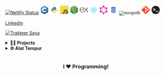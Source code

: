 [![Netlify Status](https://api.netlify.com/api/v1/badges/aa5e4a54-dbd3-4bc2-b0c1-884618186bf3/deploy-status)](https://app.netlify.com/sites/kowaja/deploys)
<code><img height="27" src="https://raw.githubusercontent.com/github/explore/80688e429a7d4ef2fca1e82350fe8e3517d3494d/topics/cpp/cpp.png" alt="cpp"></code>
<code><img height="27" src="https://raw.githubusercontent.com/github/explore/80688e429a7d4ef2fca1e82350fe8e3517d3494d/topics/python/python.png" alt="python"></code>
<code><img height="27" src="https://raw.githubusercontent.com/github/explore/80688e429a7d4ef2fca1e82350fe8e3517d3494d/topics/javascript/javascript.png" alt="javascript"></code>
<code><img height="27" src="https://raw.githubusercontent.com/github/explore/80688e429a7d4ef2fca1e82350fe8e3517d3494d/topics/nodejs/nodejs.png" alt="nodejs"></code>
<code><img height="27" src="https://raw.githubusercontent.com/devicons/devicon/master/icons/express/express-original.svg" alt="expressjs"></code>
<code><img height="27" src="https://raw.githubusercontent.com/github/explore/80688e429a7d4ef2fca1e82350fe8e3517d3494d/topics/react/react.png" alt="react"></code>
<code><img height="27" src="https://raw.githubusercontent.com/github/explore/80688e429a7d4ef2fca1e82350fe8e3517d3494d/topics/graphql/graphql.png" alt="graphql"></code>
<code><img height="27" src="https://raw.githubusercontent.com/github/explore/80688e429a7d4ef2fca1e82350fe8e3517d3494d/topics/sql/sql.png" alt="sql"></code>
<code><img height="27" src="https://encrypted-tbn0.gstatic.com/images?q=tbn%3AANd9GcSTTzPAw-55ssm1Im594xYZ9eRQu2JylrkYLg&usqp=CAU" alt="mongodb"></code>
<code><img height="27" src="https://raw.githubusercontent.com/devicons/devicon/master/icons/git/git-original.svg" alt="git"></code>
<code><img height="27" src="https://raw.githubusercontent.com/github/explore/80688e429a7d4ef2fca1e82350fe8e3517d3494d/topics/terminal/terminal.png" alt="terminal"></code>

<a href="https://trakteer.id/rafaelnuansa/tip" target="_blank">Linkedin</a>

<a href="https://trakteer.id/rafaelnuansa/tip" target="_blank"><img id="wse-buttons-preview" src="https://cdn.trakteer.id/images/embed/trbtn-blue-2.png" height="40" style="border:0px;height:40px;" alt="Trakteer Saya"></a>



<details>
  <summary><b>🧑‍🚀 Projects</b></summary>

  <br />
  <table>
    <thead align="center">
      <tr border: none;>
        <td><b>💻 Projects</b></td>
        <td><b>🌟 Stars</b></td>
        <td><b>🍴 Forks</b></td>
        <td><b>🐛 Issues</b></td>
        <td><b>🔔 Pull Requests</b></td>
        <td><b>👨‍💻 Language</b></td>
      </tr>
    </thead>
    <tbody>
      <tr>
	      <td><a href="https://github.com/rafaelnuansa/calculator"><b>🚀 Calculator</b></a></td>
        <td><img alt="Stars" src="https://img.shields.io/github/stars/rafaelnuansa/calculator?style=flat-square&labelColor=343b41"/></td>
        <td><img alt="Forks" src="https://img.shields.io/github/forks/rafaelnuansa/calculator?style=flat-square&labelColor=343b41"/></td>
        <td><img alt="Issues" src="https://img.shields.io/github/issues/rafaelnuansa/calculator?style=flat-square"/></td>
        <td><img alt="Pull Requests" src="https://img.shields.io/github/issues-pr/rafaelnuansa/calculator?style=flat-square"/></td>
        <td><img alt="Language" src="https://img.shields.io/github/languages/top/rafaelnuansa/calculator?style=flat-square"/></td>
      </tr>
      <tr>
	      <td><a href="https://github.com/rafaelnuansa/kertas-gunting-batu-php"><b>💸 Kertas Gunting Batu</b></a></td>
        <td><img alt="Stars" src="https://img.shields.io/github/stars/rafaelnuansa/kertas-gunting-batu-php?style=flat-square&labelColor=343b41"/></td>
        <td><img alt="Forks" src="https://img.shields.io/github/forks/rafaelnuansa/kertas-gunting-batu-php?style=flat-square&labelColor=343b41"/></td>
        <td><img alt="Issues" src="https://img.shields.io/github/issues/rafaelnuansa/kertas-gunting-batu-php?style=flat-square"/></td>
        <td><img alt="Pull Requests" src="https://img.shields.io/github/issues-pr/rafaelnuansa/kertas-gunting-batu-php?style=flat-square"/></td>
        <td><img alt="Language" src="https://img.shields.io/github/languages/top/rafaelnuansa/kertas-gunting-batu-php?label=javascript&style=flat-square"/></td>
      </tr>
      <tr>
	      <td><a href="https://github.com/rafaelnuansa/rafaelnuansa"><b>🤓 rafaelnuansa</b></a></td>
        <td><img alt="Stars" src="https://img.shields.io/github/stars/rafaelnuansa/rafaelnuansa?style=flat-square&labelColor=343b41"/></td>
        <td><img alt="Forks" src="https://img.shields.io/github/forks/rafaelnuansa/rafaelnuansa?style=flat-square&labelColor=343b41"/></td>
        <td><img alt="Issues" src="https://img.shields.io/github/issues/rafaelnuansa/rafaelnuansa?style=flat-square"/></td>
        <td><img alt="Pull Requests" src="https://img.shields.io/github/issues-pr/rafaelnuansa/rafaelnuansa?style=flat-square"/></td>
        <td><img alt="Language" src="https://img.shields.io/badge/markdown-100%25-blue?style=flat-square"/></td> 
      </tr>
	       <tr>
	      <td><a href="https://github.com/rafaelnuansa/bogorberwisata"><b>Bogor Berwisata</b></a></td>
        <td><img alt="Stars" src="https://img.shields.io/github/stars/rafaelnuansa/bogor-berwisata?style=flat-square&labelColor=343b41"/></td>
        <td><img alt="Forks" src="https://img.shields.io/github/forks/rafaelnuansa/bogor-berwisata?style=flat-square&labelColor=343b41"/></td>
        <td><img alt="Issues" src="https://img.shields.io/github/issues/rafaelnuansa/bogor-berwisata?style=flat-square"/></td>
        <td><img alt="Pull Requests" src="https://img.shields.io/github/issues-pr/rafaelnuansa/bogor-berwisata?style=flat-square"/></td>
        <td><img alt="Language" src="https://img.shields.io/badge/markdown-100%25-blue?style=flat-square"/></td> 
      </tr>
    </tbody>
  </table>
  <br />
</details>
 
<details>	
  <br />
  <summary><b>⚙️ Alat Tempur</b></summary>
  	<ul>
  	    <li><b>Browser: </b> Google Chrome</li>
	    <li><b>Terminal: </b> ZSH: Oh My Zsh (PowerLevel10k)</li>
	    <li><b>Code Editor:</b> VSCode - The best editor out there.</li>
	    <li><b>To Stay Updated:</b> Github, StackOverflow, Medium, Linkedin and Twitter.</li>
	</ul>	
</details>

#

<div align="center">

### I ❤️ Programming!

</div>

